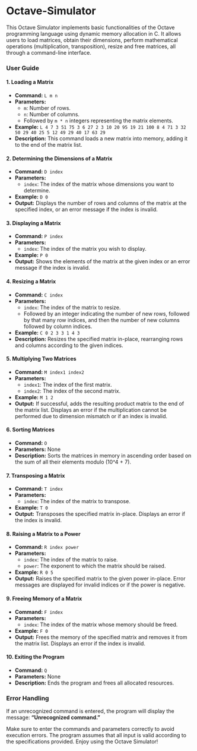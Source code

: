 # Octave-Simulator
This Octave Simulator implements basic functionalities of the Octave programming language using dynamic memory allocation in C. It allows users to load matrices, obtain their dimensions, perform mathematical operations (multiplication, transposition), resize and free matrices, all through a command-line interface.

### User Guide

#### 1. Loading a Matrix
   - **Command:** `L m n`
   - **Parameters:**
     - `m`: Number of rows.
     - `n`: Number of columns.
     - Followed by `m * n` integers representing the matrix elements.
   - **Example:** `L 4 7 3 51 75 3 6 27 2 3 10 20 95 19 21 100 8 4 71 3 32 50 29 40 25 5 12 49 29 40 17 63 29`
   - **Description:** This command loads a new matrix into memory, adding it to the end of the matrix list.

#### 2. Determining the Dimensions of a Matrix
   - **Command:** `D index`
   - **Parameters:**
     - `index`: The index of the matrix whose dimensions you want to determine.
   - **Example:** `D 0`
   - **Output:** Displays the number of rows and columns of the matrix at the specified index, or an error message if the index is invalid.

#### 3. Displaying a Matrix
   - **Command:** `P index`
   - **Parameters:**
     - `index`: The index of the matrix you wish to display.
   - **Example:** `P 0`
   - **Output:** Shows the elements of the matrix at the given index or an error message if the index is invalid.

#### 4. Resizing a Matrix
   - **Command:** `C index`
   - **Parameters:**
     - `index`: The index of the matrix to resize.
     - Followed by an integer indicating the number of new rows, followed by that many row indices, and then the number of new columns followed by column indices.
   - **Example:** `C 0 2 3 3 1 4 3`
   - **Description:** Resizes the specified matrix in-place, rearranging rows and columns according to the given indices.

#### 5. Multiplying Two Matrices
   - **Command:** `M index1 index2`
   - **Parameters:**
     - `index1`: The index of the first matrix.
     - `index2`: The index of the second matrix.
   - **Example:** `M 1 2`
   - **Output:** If successful, adds the resulting product matrix to the end of the matrix list. Displays an error if the multiplication cannot be performed due to dimension mismatch or if an index is invalid.

#### 6. Sorting Matrices
   - **Command:** `O`
   - **Parameters:** None
   - **Description:** Sorts the matrices in memory in ascending order based on the sum of all their elements modulo \(10^4 + 7\). 

#### 7. Transposing a Matrix
   - **Command:** `T index`
   - **Parameters:**
     - `index`: The index of the matrix to transpose.
   - **Example:** `T 0`
   - **Output:** Transposes the specified matrix in-place. Displays an error if the index is invalid.

#### 8. Raising a Matrix to a Power
   - **Command:** `R index power`
   - **Parameters:**
     - `index`: The index of the matrix to raise.
     - `power`: The exponent to which the matrix should be raised.
   - **Example:** `R 0 5`
   - **Output:** Raises the specified matrix to the given power in-place. Error messages are displayed for invalid indices or if the power is negative.

#### 9. Freeing Memory of a Matrix
   - **Command:** `F index`
   - **Parameters:**
     - `index`: The index of the matrix whose memory should be freed.
   - **Example:** `F 0`
   - **Output:** Frees the memory of the specified matrix and removes it from the matrix list. Displays an error if the index is invalid.

#### 10. Exiting the Program
   - **Command:** `Q`
   - **Parameters:** None
   - **Description:** Ends the program and frees all allocated resources.

### Error Handling
If an unrecognized command is entered, the program will display the message: **“Unrecognized command.”** 

Make sure to enter the commands and parameters correctly to avoid execution errors. The program assumes that all input is valid according to the specifications provided. Enjoy using the Octave Simulator!
